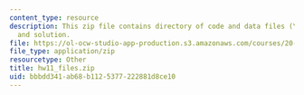 ```yaml
---
content_type: resource
description: This zip file contains directory of code and data files (\media), hints
  and solution.
file: https://ol-ocw-studio-app-production.s3.amazonaws.com/courses/20-181-computation-for-biological-engineers-fall-2006/bbbdd341ab68b1125377222881d8ce10_hw11_files.zip
file_type: application/zip
resourcetype: Other
title: hw11_files.zip
uid: bbbdd341-ab68-b112-5377-222881d8ce10
---
```

